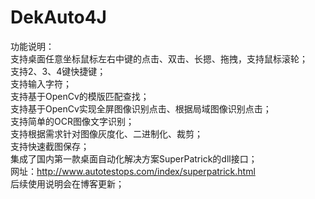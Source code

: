 # DekAuto4J
功能说明：  
支持桌面任意坐标鼠标左右中键的点击、双击、长摁、拖拽，支持鼠标滚轮；  
支持2、3、4键快捷键；  
支持输入字符；  
支持基于OpenCv的模版匹配查找；  
支持基于OpenCv实现全屏图像识别点击、根据局域图像识别点击；  
支持简单的OCR图像文字识别；  
支持根据需求针对图像灰度化、二进制化、裁剪；  
支持快速截图保存；  
集成了国内第一款桌面自动化解决方案SuperPatrick的dll接口；  
网址：http://www.autotestops.com/index/superpatrick.html  
后续使用说明会在博客更新；  
